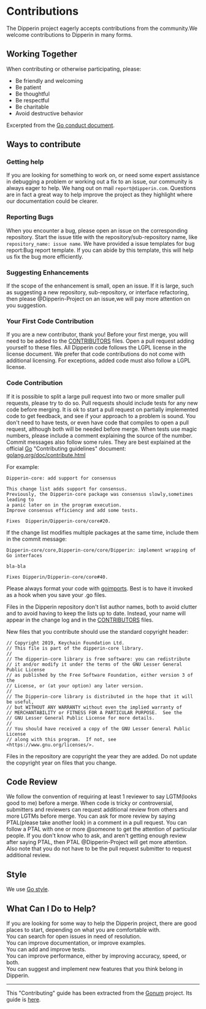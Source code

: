 # Contributions

The Dipperin project eagerly accepts contributions from the community.We welcome contributions to Dipperin in many forms.
## Working Together
When contributing or otherwise participating, please:         
* Be friendly and welcoming   
* Be patient   
* Be thoughtful   
* Be respectful   
* Be charitable   
* Avoid destructive behavior   

Excerpted from the [Go conduct document](https://golang.org/conduct).

## Ways to contribute
### Getting help
If you are looking for something to work on, or need some expert assistance in debugging a problem or working out a fix to an issue, our community is always eager to help. We hang out on mail `report@dipperin.com`. Questions are in fact a great way to help improve the project as they highlight where our documentation could be clearer.

### Reporting Bugs 
When you encounter a bug, please open an issue on the corresponding repository. Start the issue title with the repository/sub-repository name, like ```repository_name: issue name```. We have provided a issue templates for bug report:Bug report template. If you can abide by this template, this will help us fix the bug more efficiently.

### Suggesting Enhancements
If the scope of the enhancement is small, open an issue. If it is large, such as suggesting a new repository, sub-repository, or interface refactoring, then please @Dipperin-Project on an issue,we will pay more attention on you suggestion. 

### Your First Code Contribution
If you are a new contributor, thank you! Before your first merge, you will need to be added to the [CONTRIBUTORS](https://github.com/dipperin/dipperin-core/blob/hotfix/CONTRIBUTORS) files. Open a pull request adding yourself to these files. All Dipperin code follows the LGPL license in the license document. We prefer that code contributions do not come with additional licensing. For exceptions, added code must also follow a LGPL license.

### Code Contribution
If it is possible to split a large pull request into two or more smaller pull requests, please try to do so. 
Pull requests should include tests for any new code before merging. It is ok to start a pull request on partially implemented code to get feedback, and see if your approach to a problem is sound. 
You don't need to have tests, or even have code that compiles to open a pull request, although both will be needed before merge. When tests use magic numbers, please include a comment explaining the source of the number.    
Commit messages also follow some rules. They are best explained at the official [Go](https://golang.org/) "Contributing guidelines" document:
[golang.org/doc/contribute.html](https://golang.org/doc/contribute.html#commit_changes)

For example:   

```
Dipperin-core: add support for consensus
	
This change list adds support for consensus.
Previously, the Dipperin-core package was consensus slowly,sometimes leading to
a panic later on in the program execution.
Improve consensus efficiency and add some tests.
	
Fixes  Dipperin/Dipperin-core/core#20.
```
If the change list modifies multiple packages at the same time, include them in the commit message:   

```
Dipperin-core/core,Dipperin-core/core/Dipperin: implement wrapping of Go interfaces

bla-bla

Fixes Dipperin/Dipperin-core/core#40.
```
Please always format your code with [goimports](https://godoc.org/golang.org/x/tools/cmd/goimports). Best is to have it invoked as a hook when you save your .go files.

Files in the Dipperin repository don't list author names, both to avoid clutter and to avoid having to keep the lists up to date. Instead, your name will appear in the change log and in the [CONTRIBUTORS](https://github.com/dipperin/dipperin-core/blob/hotfix/CONTRIBUTORS) files.

New files that you contribute should use the standard copyright header:

```
// Copyright 2019, Keychain Foundation Ltd.
// This file is part of the dipperin-core library.
//
// The dipperin-core library is free software: you can redistribute
// it and/or modify it under the terms of the GNU Lesser General Public License
// as published by the Free Software Foundation, either version 3 of the
// License, or (at your option) any later version.
//
// The Dipperin-core library is distributed in the hope that it will be useful,
// but WITHOUT ANY WARRANTY without even the implied warranty of
// MERCHANTABILITY or FITNESS FOR A PARTICULAR PURPOSE.  See the
// GNU Lesser General Public License for more details.
//
// You should have received a copy of the GNU Lesser General Public License
// along with this program.  If not, see <https://www.gnu.org/licenses/>.
```

Files in the repository are copyright the year they are added. Do not update the copyright year on files that you change.

## Code Review
We follow the convention of requiring at least 1 reviewer to say LGTM(looks good to me) before a merge. When code is tricky or controversial, submitters and reviewers can request additional review from others and more LGTMs before merge. You can ask for more review by saying PTAL(please take another look) in a comment in a pull request. You can follow a PTAL with one or more @someone to get the attention of particular people. If you don't know who to ask, and aren't getting enough review after saying PTAL, then PTAL @Dipperin-Project will get more attention. Also note that you do not have to be the pull request submitter to request additional review.

## Style
We use [Go style](https://github.com/golang/go/wiki/CodeReviewComments).

## What Can I Do to Help?
If you are looking for some way to help the Dipperin project, there are good places to start, depending on what you are comfortable with.   
   You can search for open issues in need of resolution.   
   You can improve documentation, or improve examples.   
   You can add and improve tests.   
   You can improve performance, either by improving accuracy, speed, or both.   
   You can suggest and implement new features that you think belong in Dipperin.    

**********************

This "Contributing" guide has been extracted from the [Gonum](https://www.gonum.org/) project. Its guide is [here](https://github.com/gonum/license/blob/master/CONTRIBUTING.md).
